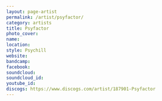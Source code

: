 ```yaml
---
layout: page-artist
permalink: /artist/psyfactor/
category: artists
title: Psyfactor
photo_cover: 
name: 
location: 
style: Psychill
website: 
bandcamp: 
facebook: 
soundcloud: 
soundcloud_id: 
youtube_id: 
discogs: https://www.discogs.com/artist/187901-Psyfactor
---
```

